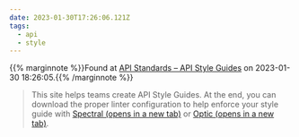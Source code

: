 ```yaml
---
date: 2023-01-30T17:26:06.121Z
tags:
  - api
  - style
---
```

{{% marginnote %}}Found at [API Standards – API Style Guides](https://www.apistyleguides.dev/) on 2023-01-30 18:26:05.{{% /marginnote %}}

> This site helps teams create API Style Guides. At the end, you can download the proper linter configuration to help enforce your style guide with [Spectral (opens in a new tab)](https://github.com/stoplightio/spectral) or [Optic (opens in a new tab)](https://github.com/opticdev/optic).

